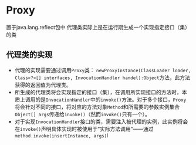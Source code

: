 # Proxy
置于java.lang.reflect包中
代理类实际上是在运行期生成一个实现指定接口（集）的类

## 代理类的实现
- 代理的实现需要通过调用`Proxy`类：
`newProxyInstance(ClassLoader loader, Class<?>[] interfaces, InvocationHandler handel):Object`方法，此方法获得的返回值为代理类。
- 所生成的代理类将会实现指定的接口（集），在调用所实现接口的方法时，本质上调用的是`InvocationHandler`中的`invoke()`方法。对于多个接口，`Proxy`将会针对不同的接口，将对应的方法对象`Method`和所需要的参数实例集合`Object[] args`传递给`invoke()`（然而`invoke()`只有一个）。
- 对于实现`InvocationHandler`接口的类，需要注入被代理的实例，此实例将会在`invoke()`声明具体实现时被使用于“实际方法调用”——通过`method.invoke(insertInstance, args)`l